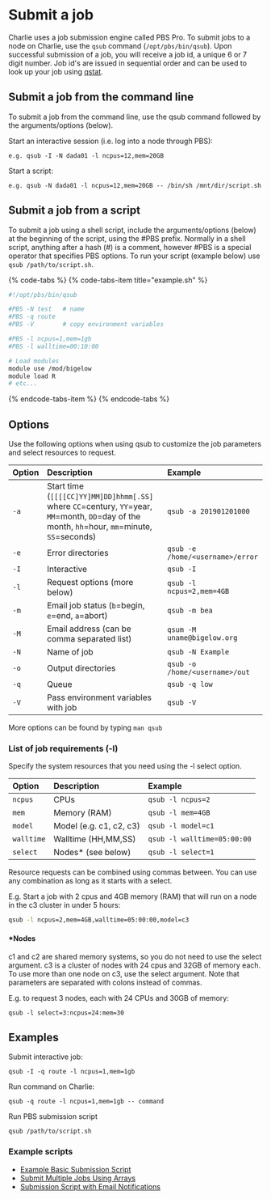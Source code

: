 # Submit a job

Charlie uses a job submission engine called PBS Pro. To submit jobs to a node on Charlie, use the `qsub` command \(`/opt/pbs/bin/qsub`\). Upon successful submission of a job, you will receive a job id, a unique 6 or 7 digit number. Job id's are issued in sequential order and can be used to look up your job using [qstat](job-status.md).

## Submit a job from the command line

To submit a job from the command line, use the qsub command followed by the arguments/options \(below\).

Start an interactive session \(i.e. log into a node through PBS\):

`e.g. qsub -I -N dada01 -l ncpus=12,mem=20GB`

Start a script:

`e.g. qsub -N dada01 -l ncpus=12,mem=20GB -- /bin/sh /mnt/dir/script.sh`

## Submit a job from a script

To submit a job using a shell script, include the arguments/options \(below\) at the beginning of the script, using the \#PBS prefix. Normally in a shell script, anything after a hash \(\#\) is a comment, however \#PBS is a special operator that specifies PBS options. To run your script \(example below\) use `qsub /path/to/script.sh`.

{% code-tabs %}
{% code-tabs-item title="example.sh" %}
```bash
#!/opt/pbs/bin/qsub

#PBS -N test   # name
#PBS -q route
#PBS -V        # copy environment variables

#PBS -l ncpus=1,mem=1gb
#PBS -l walltime=00:10:00

# Load modules
module use /mod/bigelow
module load R
# etc...
```
{% endcode-tabs-item %}
{% endcode-tabs %}

## Options

Use the following options when using qsub to customize the job parameters and select resources to request.

| Option | Description | Example |
| :--- | :--- | :--- |
| `-a` | Start time \(`[[[[CC]YY]MM]DD]hhmm[.SS]` where `CC`=century, `YY`=year, `MM`=month, `DD`=day of the month, `hh`=hour, `mm`=minute, `SS`=seconds\) | `qsub -a 201901201000` |
| `-e` | Error directories | `qsub -e /home/<username>/error` |
| `-I` | Interactive | `qsub -I` |
| `-l` | Request options \(more below\) | `qsub -l ncpus=2,mem=4GB` |
| `-m` | Email job status \(`b`=begin, `e`=end, `a`=abort\) | `qsub -m bea` |
| `-M` | Email address \(can be comma separated list\) | `qsum -M uname@bigelow.org` |
| `-N` | Name of job | `qsub -N Example` |
| `-o` | Output directories | `qsub -o /home/<username>/out` |
| `-q` | Queue | `qsub -q low` |
| `-V` | Pass environment variables with job | `qsub -V` |

More options can be found by typing `man qsub`

### List of job requirements \(-l\)

Specify the system resources that you need using the -l select option.

| Option | Description | Example |
| :--- | :--- | :--- |
| `ncpus` | CPUs | `qsub -l ncpus=2` |
| `mem` | Memory \(RAM\) | `qsub -l mem=4GB` |
| `model` | Model \(e.g. c1, c2, c3\) | `qsub -l model=c1` |
| `walltime` | Walltime \(HH,MM,SS\) | `qsub -l walltime=05:00:00` |
| `select` | Nodes\* \(see below\) | `qsub -l select=1` |

Resource requests can be combined using commas between. You can use any combination as long as it starts with a select.

E.g. Start a job with 2 cpus and 4GB memory \(RAM\) that will run on a node in the c3 cluster in under 5 hours:

```bash
qsub -l ncpus=2,mem=4GB,walltime=05:00:00,model=c3
```

#### \*Nodes

c1 and c2 are shared memory systems, so you do not need to use the select argument. c3 is a cluster of nodes with 24 cpus and 32GB of memory each. To use more than one node on c3, use the select argument. Note that parameters are separated with colons instead of commas.

E.g. to request 3 nodes, each with 24 CPUs and 30GB of memory:

```text
qsub -l select=3:ncpus=24:mem=30
```

## Examples

Submit interactive job:

`qsub -I -q route -l ncpus=1,mem=1gb`

Run command on Charlie:

`qsub -q route -l ncpus=1,mem=1gb -- command`

Run PBS submission script

`qsub /path/to/script.sh`

### Example scripts

* [Example Basic Submission Script](https://github.com/BigelowLab/charlie/blob/master/Examples/basic_submission.sh)
* [Submit Multiple Jobs Using Arrays](https://github.com/BigelowLab/charlie/blob/master/Examples/multiple_jobs.sh)
* [Submission Script with Email Notifications](https://github.com/BigelowLab/charlie/blob/master/Examples/email_example.sh)

